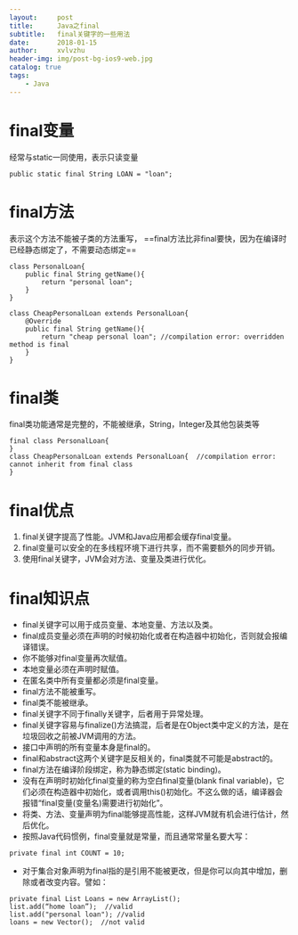 ```yaml
---
layout:     post
title:      Java之final
subtitle:   final关键字的一些用法
date:       2018-01-15
author:     xvlvzhu
header-img: img/post-bg-ios9-web.jpg
catalog: true
tags:
    - Java
---
```

# final变量
经常与static一同使用，表示只读变量
```
public static final String LOAN = "loan";
```
# final方法
表示这个方法不能被子类的方法重写，
==final方法比非final要快，因为在编译时已经静态绑定了，不需要动态绑定==
```
class PersonalLoan{
    public final String getName(){
        return "personal loan";
    }
}
 
class CheapPersonalLoan extends PersonalLoan{
    @Override
    public final String getName(){
        return "cheap personal loan"; //compilation error: overridden method is final
    }
}
```
# final类
final类功能通常是完整的，不能被继承，String，Integer及其他包装类等
```
final class PersonalLoan{
}
class CheapPersonalLoan extends PersonalLoan{  //compilation error: cannot inherit from final class
}
```

# final优点
1. final关键字提高了性能。JVM和Java应用都会缓存final变量。
2. final变量可以安全的在多线程环境下进行共享，而不需要额外的同步开销。
3. 使用final关键字，JVM会对方法、变量及类进行优化。

# final知识点
- final关键字可以用于成员变量、本地变量、方法以及类。
- final成员变量必须在声明的时候初始化或者在构造器中初始化，否则就会报编译错误。
- 你不能够对final变量再次赋值。
- 本地变量必须在声明时赋值。
- 在匿名类中所有变量都必须是final变量。
- final方法不能被重写。
- final类不能被继承。
- final关键字不同于finally关键字，后者用于异常处理。
- final关键字容易与finalize()方法搞混，后者是在Object类中定义的方法，是在垃圾回收之前被JVM调用的方法。
- 接口中声明的所有变量本身是final的。
- final和abstract这两个关键字是反相关的，final类就不可能是abstract的。
- final方法在编译阶段绑定，称为静态绑定(static binding)。
- 没有在声明时初始化final变量的称为空白final变量(blank final variable)，它们必须在构造器中初始化，或者调用this()初始化。不这么做的话，编译器会报错“final变量(变量名)需要进行初始化”。
- 将类、方法、变量声明为final能够提高性能，这样JVM就有机会进行估计，然后优化。
- 按照Java代码惯例，final变量就是常量，而且通常常量名要大写：

```
private final int COUNT = 10;
```

- 对于集合对象声明为final指的是引用不能被更改，但是你可以向其中增加，删除或者改变内容。譬如：

```
private final List Loans = new ArrayList();
list.add(“home loan”);  //valid
list.add("personal loan"); //valid
loans = new Vector();  //not valid
```
